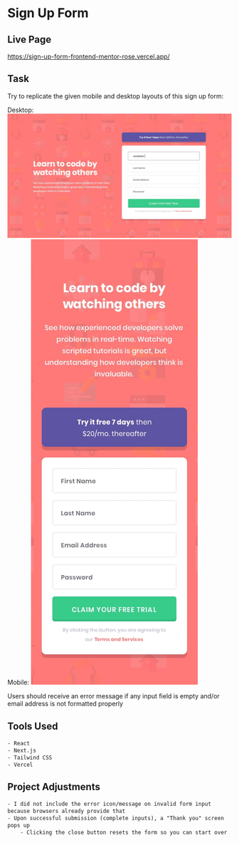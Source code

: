 # Sign Up Form

## Live Page
https://sign-up-form-frontend-mentor-rose.vercel.app/

## Task

Try to replicate the given mobile and desktop layouts of this sign up form:

Desktop: ![Desktop Layout](./public/design/desktop-design.jpg)
Mobile: ![Mobile Layout](./public/design/mobile-design.jpg)

Users should receive an error message if any input field is empty and/or email address is not formatted properly

## Tools Used

    - React
    - Next.js
    - Tailwind CSS
    - Vercel

## Project Adjustments

    - I did not include the error icon/message on invalid form input because browsers already provide that
    - Upon successful submission (complete inputs), a "Thank you" screen pops up
        - Clicking the close button resets the form so you can start over
